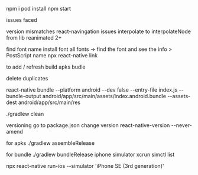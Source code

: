 npm i
pod install
npm start



issues faced

version mismatches
react-navingation issues
interpolate to interpolateNode from lib reanimated 2+


find font name
install font 
all fonts -> find the font and see the info > PostScript name
npx react-native link





 to add / refresh build apks budle


 delete duplicates
 
react-native bundle --platform android --dev false --entry-file index.js --bundle-output android/app/src/main/assets/index.android.bundle --assets-dest android/app/src/main/res


./gradlew clean

versioning go to package.json change version
react-native-version --never-amend

for apks
./gradlew assembleRelease

for bundle
./gradlew bundleRelease
iphone simulator 
xcrun simctl list

npx react-native run-ios --simulator 'iPhone SE (3rd generation)'